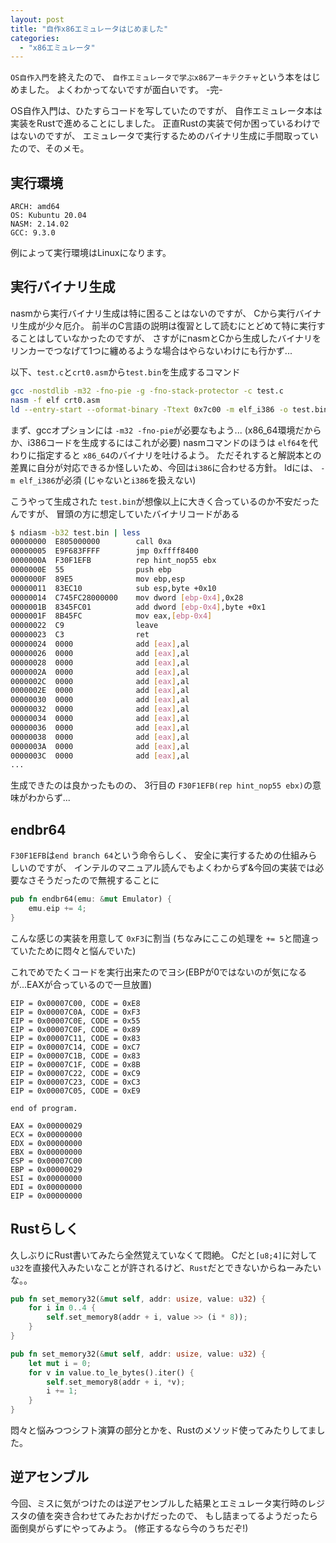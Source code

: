 ```yaml
---
layout: post
title: "自作x86エミュレータはじめました"
categories:
  - "x86エミュレータ"
---
```


`OS自作入門`を終えたので、
`自作エミュレータで学ぶx86アーキテクチャ`という本をはじめました。
よくわかってないですが面白いです。
-完-

OS自作入門は、ひたすらコードを写していたのですが、
自作エミュレータ本は実装をRustで進めることにしました。
正直Rustの実装で何か困っているわけではないのですが、
エミュレータで実行するためのバイナリ生成に手間取っていたので、そのメモ。

## 実行環境
```
ARCH: amd64
OS: Kubuntu 20.04
NASM: 2.14.02
GCC: 9.3.0
```
例によって実行環境はLinuxになります。

## 実行バイナリ生成
nasmから実行バイナリ生成は特に困ることはないのですが、
Cから実行バイナリ生成が少々厄介。
前半のC言語の説明は復習として読むにとどめて特に実行することはしていなかったのですが、
さすがにnasmとCから生成したバイナリをリンカーでつなげて1つに纏めるような場合はやらないわけにも行かず...

以下、`test.c`と`crt0.asm`から`test.bin`を生成するコマンド
```sh
gcc -nostdlib -m32 -fno-pie -g -fno-stack-protector -c test.c
nasm -f elf crt0.asm
ld --entry-start --oformat-binary -Ttext 0x7c00 -m elf_i386 -o test.bin crt0.o test.o
```

まず、gccオプションには `-m32 -fno-pie`が必要なもよう...
(x86_64環境だからか、i386コードを生成するにはこれが必要)
nasmコマンドのほうは `elf64`を代わりに指定すると `x86_64`のバイナリを吐けるよう。
ただそれすると解説本との差異に自分が対応できるか怪しいため、今回は`i386`に合わせる方針。
ldには、 `-m elf_i386`が必須
(じゃないと`i386`を扱えない)

こうやって生成された `test.bin`が想像以上に大きく合っているのか不安だったんですが、
冒頭の方に想定していたバイナリコードがある
```sh
$ ndiasm -b32 test.bin | less
00000000  E805000000        call 0xa
00000005  E9F683FFFF        jmp 0xffff8400
0000000A  F30F1EFB          rep hint_nop55 ebx
0000000E  55                push ebp
0000000F  89E5              mov ebp,esp
00000011  83EC10            sub esp,byte +0x10
00000014  C745FC28000000    mov dword [ebp-0x4],0x28
0000001B  8345FC01          add dword [ebp-0x4],byte +0x1
0000001F  8B45FC            mov eax,[ebp-0x4]
00000022  C9                leave
00000023  C3                ret
00000024  0000              add [eax],al
00000026  0000              add [eax],al
00000028  0000              add [eax],al
0000002A  0000              add [eax],al
0000002C  0000              add [eax],al
0000002E  0000              add [eax],al
00000030  0000              add [eax],al
00000032  0000              add [eax],al
00000034  0000              add [eax],al
00000036  0000              add [eax],al
00000038  0000              add [eax],al
0000003A  0000              add [eax],al
0000003C  0000              add [eax],al
...
```
生成できたのは良かったものの、
3行目の `F30F1EFB(rep hint_nop55 ebx)`の意味がわからず...

## endbr64
`F30F1EFB`は`end branch 64`という命令らしく、
安全に実行するための仕組みらしいのですが、
インテルのマニュアル読んでもよくわからず&今回の実装では必要なさそうだったので無視することに
```rust
pub fn endbr64(emu: &mut Emulator) {
    emu.eip += 4;
}
```
こんな感じの実装を用意して `0xF3`に割当
(ちなみにここの処理を `+= 5`と間違っていたために悶々と悩んでいた)

これでめでたくコードを実行出来たのでヨシ(EBPが0ではないのが気になるが...EAXが合っているので一旦放置)
```
EIP = 0x00007C00, CODE = 0xE8
EIP = 0x00007C0A, CODE = 0xF3
EIP = 0x00007C0E, CODE = 0x55
EIP = 0x00007C0F, CODE = 0x89
EIP = 0x00007C11, CODE = 0x83
EIP = 0x00007C14, CODE = 0xC7
EIP = 0x00007C1B, CODE = 0x83
EIP = 0x00007C1F, CODE = 0x8B
EIP = 0x00007C22, CODE = 0xC9
EIP = 0x00007C23, CODE = 0xC3
EIP = 0x00007C05, CODE = 0xE9

end of program.

EAX = 0x00000029
ECX = 0x00000000
EDX = 0x00000000
EBX = 0x00000000
ESP = 0x00007C00
EBP = 0x00000029
ESI = 0x00000000
EDI = 0x00000000
EIP = 0x00000000
```

## Rustらしく
久しぶりにRust書いてみたら全然覚えていなくて悶絶。
Cだと`[u8;4]`に対して `u32`を直接代入みたいなことが許されるけど、`Rust`だとできないからねーみたいな。。

```rust
pub fn set_memory32(&mut self, addr: usize, value: u32) {
    for i in 0..4 {
        self.set_memory8(addr + i, value >> (i * 8));
    }
}
```

```rust
pub fn set_memory32(&mut self, addr: usize, value: u32) {
    let mut i = 0;
    for v in value.to_le_bytes().iter() {
        self.set_memory8(addr + i, *v);
        i += 1;
    }
}
```
悶々と悩みつつシフト演算の部分とかを、Rustのメソッド使ってみたりしてました。

## 逆アセンブル
今回、ミスに気がつけたのは逆アセンブルした結果とエミュレータ実行時のレジスタの値を突き合わせてみたおかげだったので、
もし詰まってるようだったら面倒臭がらずにやってみよう。
(修正するなら今のうちだぞ!)
